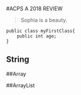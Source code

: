 #ACPS A 2018 REVIEW
> Sophia is a beauty.
```
public class myFirstClass{
    public int age;
}
```
## String



##Array


##ArrayList
